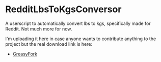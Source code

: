 # RedditLbsToKgsConversor
A userscript to automatically convert lbs to kgs, specifically made for Reddit. Not much more for now.

I'm uploading it here in case anyone wants to contribute anything to the project but the real download link is here:

* [GreasyFork](https://greasyfork.org/en/scripts/378592-reddit-unit-conversor)


